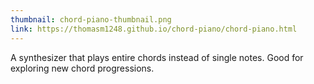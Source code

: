 ```yaml
---
thumbnail: chord-piano-thumbnail.png
link: https://thomasm1248.github.io/chord-piano/chord-piano.html
---
```


A synthesizer that plays entire chords instead of single notes. Good for exploring new chord progressions.
